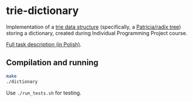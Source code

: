 # trie-dictionary
Implementation of a [trie data structure](https://en.wikipedia.org/wiki/Trie) (specifically, a [Patricia/radix tree](https://en.wikipedia.org/wiki/Radix_tree)) storing a dictionary, created  during Individual Programming Project course.

[Full task description (in 
Polish)](https://github.com/antoni/trie-dict/blob/master/description.pdf).

## Compilation and running
```bash
make
./dictionary
```
Use `./run_tests.sh` for testing.
